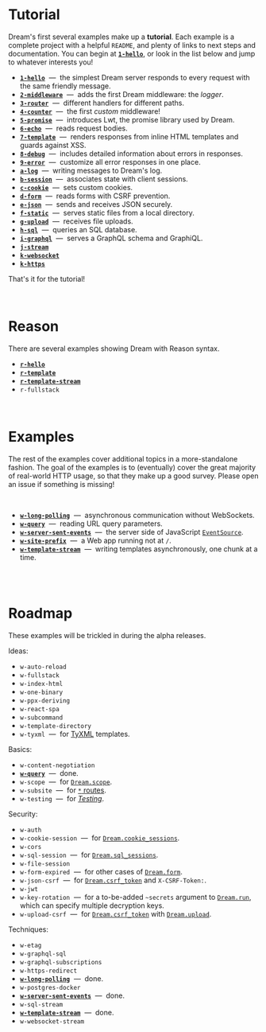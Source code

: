 # Tutorial

<!-- Link to tutorial getting started instructions. -->

Dream's first several examples make up a **tutorial**. Each example is a
complete project with a helpful `README`, and plenty of links to next steps and
documentation. You can begin at [**`1-hello`**](1-hello#files), or look in the
list below and jump to whatever interests you!

- [**`1-hello`**](1-hello/#files) &nbsp;&mdash;&nbsp; the simplest Dream server
  responds to every request with the same friendly message.
- [**`2-middleware`**](2-middleware/#files) &nbsp;&mdash;&nbsp; adds the first
  Dream middleware: the *logger*.
- [**`3-router`**](3-router/#files) &nbsp;&mdash;&nbsp; different handlers for
  different paths.
- [**`4-counter`**](4-counter/#files) &nbsp;&mdash;&nbsp; the first *custom*
  middleware!
- [**`5-promise`**](5-promise/#files) &nbsp;&mdash;&nbsp; introduces Lwt, the
  promise library used by Dream.
- [**`6-echo`**](6-echo/#files) &nbsp;&mdash;&nbsp; reads request bodies.
- [**`7-template`**](7-template/#files) &nbsp;&mdash;&nbsp; renders responses
  from inline HTML templates and guards against XSS.
- [**`8-debug`**](8-debug/#files) &nbsp;&mdash;&nbsp; includes detailed
  information about errors in responses.
- [**`9-error`**](9-error/#files) &nbsp;&mdash;&nbsp; customize all error
  responses in one place.
- [**`a-log`**](a-log/#files) &nbsp;&mdash;&nbsp; writing messages to Dream's
  log.
- [**`b-session`**](b-session/#files) &nbsp;&mdash;&nbsp; associates state with
  client sessions.
- [**`c-cookie`**](c-cookie/#files) &nbsp;&mdash;&nbsp; sets custom cookies.
- [**`d-form`**](d-form#files) &nbsp;&mdash;&nbsp; reads forms with CSRF
  prevention.
- [**`e-json`**](e-json#files) &nbsp;&mdash;&nbsp; sends and receives JSON
  securely.
- [**`f-static`**](f-static#files) &nbsp;&mdash;&nbsp; serves static files from
  a local directory.
- [**`g-upload`**](g-upload#files) &nbsp;&mdash;&nbsp; receives file uploads.
- [**`h-sql`**](h-sql#files) &nbsp;&mdash;&nbsp; queries an SQL database.
- [**`i-graphql`**](i-graphql#files) &nbsp;&mdash;&nbsp; serves a GraphQL
  schema and GraphiQL.
- [**`j-stream`**](j-stream)
- [**`k-websocket`**](k-websocket)
- [**`k-https`**](k-https)

That's it for the tutorial!

<br>

# Reason

There are several examples showing Dream with Reason syntax.

- [**`r-hello`**](r-hello#files)
- [**`r-template`**](r-template#files)
- [**`r-template-stream`**](r-template-stream#files)
- `r-fullstack`

<br>

# Examples

The rest of the examples cover additional topics in a more-standalone fashion.
The goal of the examples is to (eventually) cover the great majority of
real-world HTTP usage, so that they make up a good survey. Please open an issue
if something is missing!

<br>

- [**`w-long-polling`**](w-long-polling#files) &nbsp;&mdash;&nbsp; asynchronous
  communication without WebSockets.
- [**`w-query`**](w-query#files) &nbsp;&mdash;&nbsp; reading URL query
  parameters.
- [**`w-server-sent-events`**](w-server-sent-events#files) &nbsp;&mdash;&nbsp;
  the server side of JavaScript
  [`EventSource`](https://developer.mozilla.org/en-US/docs/Web/API/EventSource).
- [**`w-site-prefix`**](w-site-prefix#files) &nbsp;&mdash;&nbsp; a Web app
  running not at `/`.
- [**`w-template-stream`**](w-template-stream#files) &nbsp;&mdash;&nbsp; writing
  templates asynchronously, one chunk at a time.

<br>
<br>

# Roadmap

These examples will be trickled in during the alpha releases.

Ideas:

- `w-auto-reload`
- `w-fullstack`
- `w-index-html`
- `w-one-binary`
- `w-ppx-deriving`
- `w-react-spa`
- `w-subcommand`
- `w-template-directory`
- `w-tyxml` &nbsp;&mdash;&nbsp; for
  [TyXML](https://github.com/ocsigen/tyxml/) templates.

Basics:

- `w-content-negotiation`
- [**`w-query`**](w-query#files) &nbsp;&mdash;&nbsp; done.
- `w-scope` &nbsp;&mdash;&nbsp; for
  [`Dream.scope`](https://aantron.github.io/dream/#val-scope).
- `w-subsite` &nbsp;&mdash;&nbsp; for
  [`*` routes](https://aantron.github.io/dream/#val-router).
- `w-testing` &nbsp;&mdash;&nbsp; for
  [*Testing*](https://aantron.github.io/dream/#testing).

Security:

- `w-auth`
- `w-cookie-session` &nbsp;&mdash;&nbsp; for
  [`Dream.cookie_sessions`](https://aantron.github.io/dream/#val-cookie_sessions).
- `w-cors`
- `w-sql-session` &nbsp;&mdash;&nbsp; for
  [`Dream.sql_sessions`](https://aantron.github.io/dream/#val-sql_sessions).
- `w-file-session`
- `w-form-expired` &nbsp;&mdash;&nbsp; for other cases of
  [`Dream.form`](https://aantron.github.io/dream/#val-form).
- `w-json-csrf` &nbsp;&mdash;&nbsp; for
  [`Dream.csrf_token`](https://aantron.github.io/dream/#val-csrf_token) and
  `X-CSRF-Token:`.
- `w-jwt`
- `w-key-rotation` &nbsp;&mdash;&nbsp; for a to-be-added `~secrets` argument
  to [`Dream.run`](https://aantron.github.io/dream/#val-run), which can specify
  multiple decryption keys.
- `w-upload-csrf` &nbsp;&mdash;&nbsp; for
  [`Dream.csrf_token`](https://aantron.github.io/dream/#val-csrf_token) with
  [`Dream.upload`](https://aantron.github.io/dream/#val-upload).

Techniques:

- `w-etag`
- `w-graphql-sql`
- `w-graphql-subscriptions`
- `w-https-redirect`
- [**`w-long-polling`**](w-long-polling#files) &nbsp;&mdash;&nbsp; done.
- `w-postgres-docker`
- [**`w-server-sent-events`**](w-server-sent-events#files) &nbsp;&mdash;&nbsp;
  done.
- `w-sql-stream`
- [**`w-template-stream`**](w-template-stream#files) &nbsp;&mdash;&nbsp; done.
- `w-websocket-stream`


<!-- TODO Note that each example is fully self-contained... But also show an
     example that uses crunch to be truly 1-file even with static content. -->
<!-- TODO Show self-contained example with ppx_blob. -->
<!-- TODO HTTP2 example is unnecessary - HTTP2 is transparent. -->
<!-- TODO Insert sessions example before cookies example. It should be 7,
     actually, before form, because form is based on CSRF which is based on
     sessions. For now, it is in h-login. -->
<!-- TODO Also need an example that demonstrates typed sessions and how trivial
     they are. -->
<!-- TODO Need an upload example. Make a hex-dumping server or something. -->
<!-- TODO Lwt/promise example. -->
<!-- TODO Recommend empty responses -->
